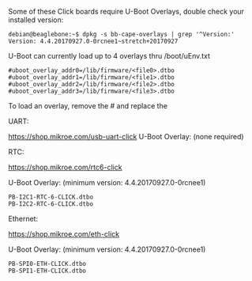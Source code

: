 Some of these Click boards require U-Boot Overlays, double check your installed version:
```
debian@beaglebone:~$ dpkg -s bb-cape-overlays | grep '^Version:'
Version: 4.4.20170927.0-0rcnee1~stretch+20170927
```

U-Boot can currently load up to 4 overlays thru /boot/uEnv.txt

```
#uboot_overlay_addr0=/lib/firmware/<file0>.dtbo
#uboot_overlay_addr1=/lib/firmware/<file1>.dtbo
#uboot_overlay_addr2=/lib/firmware/<file2>.dtbo
#uboot_overlay_addr3=/lib/firmware/<file3>.dtbo
```

To load an overlay, remove the # and replace the <fileX>

UART:

https://shop.mikroe.com/usb-uart-click
U-Boot Overlay: (none required)


RTC:

https://shop.mikroe.com/rtc6-click

U-Boot Overlay: (minimum version: 4.4.20170927.0-0rcnee1)
```
PB-I2C1-RTC-6-CLICK.dtbo
PB-I2C2-RTC-6-CLICK.dtbo
```

Ethernet:

https://shop.mikroe.com/eth-click

U-Boot Overlay: (minimum version: 4.4.20170927.0-0rcnee1)
```
PB-SPI0-ETH-CLICK.dtbo
PB-SPI1-ETH-CLICK.dtbo
```


